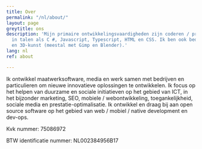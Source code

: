 ```yaml
---
title: Over
permalink: "/nl/about/"
layout: page
greytitle: ons
description: 'Mijn primaire ontwikkelingsvaardigheden zijn coderen / programmeren
  in talen als C #, Javascript, Typescript, HTML en CSS. Ik ben ook bedreven in 2D-
  en 3D-kunst (meestal met Gimp en Blender).'
lang: nl
ref: about

---
```

Ik ontwikkel maatwerksoftware, media en werk samen met bedrijven en particulieren om nieuwe innovatieve oplossingen te ontwikkelen.
Ik focus op het helpen van duurzame en sociale initiatieven op het gebied van ICT, in het bijzonder marketing,
SEO, mobiele / webontwikkeling, toegankelijkheid, sociale media en prestatie-optimalisatie.
Ik ontwikkel en draag bij aan open source software op het gebied van web / mobiel / native development en dev-ops.

Kvk nummer: 75086972

BTW identificatie nummer: NL002384956B17